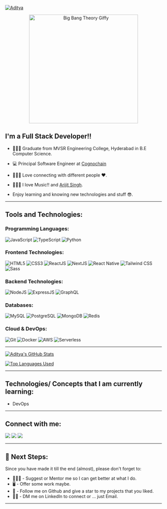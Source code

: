 [<img alt="Aditya" src="./assets/img/aditya.png" />](https://aditya2810.me)

<p align="center">
  <img src="./assets/gif/BBT.gif" alt="Big Bang Theory Giffy" width="350px">
</p>

## I'm a Full Stack Developer!!

- 👨🏼‍🎓 Graduate from MVSR Engineering College, Hyderabad in B.E Computer Science.

- 💻 Principal Software Engineer at [Cognochain](https://www.cognochain.com)

- 🧑‍🤝‍🧑 Love connecting with different people ♥️.

- 👨🏻‍🎤 I love Music!! and [Arijit Singh](https://open.spotify.com/artist/4YRxDV8wJFPHPTeXepOstw?autoplay=true).

- Enjoy learning and knowing new technologies and stuff 😎.

---

## Tools and Technologies:

### Programming Languages:

![JavaScript](https://img.shields.io/badge/javascript%20-%23323330.svg?&style=for-the-badge&logo=javascript&logoColor=%23F7DF1E)
![TypeScript](https://img.shields.io/badge/typescript%20-%23007ACC.svg?&style=for-the-badge&logo=typescript&logoColor=white)
![Python](https://img.shields.io/badge/python%20-%2314354C.svg?&style=for-the-badge&logo=python&logoColor=white)

### Frontend Technologies:

![HTML5](https://img.shields.io/badge/html5%20-%23E34F26.svg?&style=for-the-badge&logo=html5&logoColor=white)
![CSS3](https://img.shields.io/badge/css3%20-%231572B6.svg?&style=for-the-badge&logo=css3&logoColor=white)
![ReactJS](https://img.shields.io/badge/react.js%20-%2320232a.svg?&style=for-the-badge&logo=react&logoColor=%2361DAFB)
![NextJS](https://img.shields.io/badge/next.JS%20-%23000000.svg?&style=for-the-badge&logo=next.js&logoColor=white)
![React Native](https://img.shields.io/badge/react_native%20-%2320232a.svg?&style=for-the-badge&logo=react&logoColor=%2361DAFB)
![Tailwind CSS](https://img.shields.io/badge/tailwind%20css%20-38B2AC.svg?&style=for-the-badge&logo=tailwind-css&logoColor=white)
![Sass](https://img.shields.io/badge/SASS%20-hotpink.svg?&style=for-the-badge&logo=SASS&logoColor=white)

### Backend Technologies:

![NodeJS](https://img.shields.io/badge/node.js%20-%2343853D.svg?&style=for-the-badge&logo=node.js&logoColor=white)
![ExpressJS](https://img.shields.io/badge/Express.js-404D59?style=for-the-badge&logo=express&logoColor=white)
![GraphQL](https://img.shields.io/badge/GraphQl-E10098?style=for-the-badge&logo=graphql&logoColor=white)

### Databases:

![MySQL](https://img.shields.io/badge/mysql-%2300f.svg?&style=for-the-badge&logo=mysql&logoColor=white)
![PostgreSQL](https://img.shields.io/badge/postgresql-%23316192.svg?&style=for-the-badge&logo=postgresql&logoColor=white)
![MongoDB](https://img.shields.io/badge/MongoDB-47A248.svg?&style=for-the-badge&logo=mongodb&logoColor=white)
![Redis](https://img.shields.io/badge/redis-%23DD0031.svg?&style=for-the-badge&logo=redis&logoColor=white)

### Cloud & DevOps:

![Git](https://img.shields.io/badge/git%20-%23F05033.svg?&style=for-the-badge&logo=git&logoColor=white)
![Docker](https://img.shields.io/badge/Docker-2CA5E0?style=for-the-badge&logo=docker&logoColor=white)
![AWS](https://img.shields.io/badge/AWS%20-%23FF9900.svg?&style=for-the-badge&logo=amazon-aws&logoColor=white)
![Serverless](https://img.shields.io/badge/serverless%20-%23FD5750.svg?&style=for-the-badge&logo=serverless&logoColor=white)

---

[![Aditya's GitHub Stats](https://github-readme-stats.vercel.app/api?username=freak2810&show_icons=true&bg_color=0e153a&title_color=e2f3f5&text_color=e2f3f5&icon_color=e2f3f5)](https://github.com/freak2810?tab=repositories)

[![Top Languages Used](https://github-readme-stats.vercel.app/api/top-langs/?username=freak2810&layout=compact&title_color=e2f3f5&bg_color=0e153a&text_color=e2f3f5)](https://github.com/freak2810?tab=repositories)

---

## Technologies/ Concepts that I am currently learning:

- DevOps

---

## Connect with me:

[<img src="https://img.shields.io/badge/gmail-D14836?style=for-the-badge&logo=gmail&logoColor=white"/>][gmail-id]
[<img src="https://img.shields.io/badge/linkedin%20-%230077B5.svg?&style=for-the-badge&logo=linkedin&logoColor=white"/>][linkedin-link]
[<img src="https://img.shields.io/badge/instagram%20-%23E4405F.svg?&style=for-the-badge&logo=Instagram&logoColor=white"/>][instagram-link]

[gmail-id]: mailto:adityamanikanthrao@gmail.com
[instagram-link]: https://www.instagram.com/aditya_theawsm1/
[linkedin-link]: https://www.linkedin.com/in/aditya-manikanth-rao-11874819a/

---

## 🐾 Next Steps:

Since you have made it till the end (almost), please don't forget to:

- 👨🏼‍🏫 - Suggest or Mentor me so I can get better at what I do.
- 🖥️ - Offer some work maybe.
- 📣 - Follow me on Github and give a star to my projects that you liked.
- 🤝🏼 - DM me on LinkedIn to connect or ... just Email.

---
